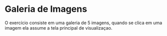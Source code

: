 
# Galeria de Imagens

O exercício consiste em uma galeria de 5 imagens, quando se clica em uma imagem ela assume a tela principal de visualizaçao.